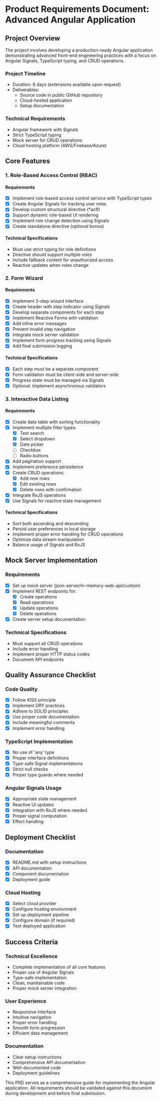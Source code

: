 # Product Requirements Document: Advanced Angular Application

## Project Overview
The project involves developing a production-ready Angular application demonstrating advanced front-end engineering practices with a focus on Angular Signals, TypeScript typing, and CRUD operations.

### Project Timeline
- Duration: 6 days (extensions available upon request)
- Deliverables: 
  - Source code in public GitHub repository
  - Cloud-hosted application
  - Setup documentation

### Technical Requirements
- Angular framework with Signals
- Strict TypeScript typing
- Mock server for CRUD operations
- Cloud hosting platform (AWS/Firebase/Azure)

## Core Features

### 1. Role-Based Access Control (RBAC)

#### Requirements
- [x] Implement role-based access control service with TypeScript types
- [x] Create Angular Signals for tracking user roles
- [x] Develop custom structural directive (*acIf)
- [x] Support dynamic role-based UI rendering
- [x] Implement role change detection using Signals
- [x] Create standalone directive (optional bonus)

#### Technical Specifications
- Must use strict typing for role definitions
- Directive should support multiple roles
- Include fallback content for unauthorized access
- Reactive updates when roles change

### 2. Form Wizard

#### Requirements
- [x] Implement 3-step wizard interface
- [x] Create header with step indicator using Signals
- [x] Develop separate components for each step
- [x] Implement Reactive Forms with validation
- [x] Add inline error messages
- [x] Prevent invalid step navigation
- [x] Integrate mock server validation
- [x] Implement form progress tracking using Signals
- [x] Add final submission logging

#### Technical Specifications
- [x] Each step must be a separate component
- [x] Form validation must be client-side and server-side
- [x] Progress state must be managed via Signals
- [x] Optional: Implement asynchronous validators

### 3. Interactive Data Listing

#### Requirements
- [x] Create data table with sorting functionality
- [x] Implement multiple filter types:
  - [x] Text search
  - [x] Select dropdown
  - [x] Date picker
  - [ ] Checkbox
  - [ ] Radio buttons
- [x] Add pagination support
- [x] Implement preference persistence
- [x] Create CRUD operations:
  - [x] Add new rows
  - [x] Edit existing rows
  - [x] Delete rows with confirmation
- [x] Integrate RxJS operations
- [x] Use Signals for reactive state management

#### Technical Specifications
- Sort both ascending and descending
- Persist user preferences in local storage
- Implement proper error handling for CRUD operations
- Optimize data stream manipulation
- Balance usage of Signals and RxJS

## Mock Server Implementation

### Requirements
- [x] Set up mock server (json-server/in-memory-web-api/custom)
- [x] Implement REST endpoints for:
  - [x] Create operations
  - [x] Read operations
  - [x] Update operations
  - [x] Delete operations
- [x] Create server setup documentation

### Technical Specifications
- Must support all CRUD operations
- Include error handling
- Implement proper HTTP status codes
- Document API endpoints

## Quality Assurance Checklist

### Code Quality
- [x] Follow KISS principle
- [x] Implement DRY practices
- [x] Adhere to SOLID principles
- [x] Use proper code documentation
- [x] Include meaningful comments
- [x] Implement error handling

### TypeScript Implementation
- [x] No use of 'any' type
- [x] Proper interface definitions
- [x] Type-safe Signal implementations
- [x] Strict null checks
- [x] Proper type guards where needed

### Angular Signals Usage
- [x] Appropriate state management
- [x] Reactive UI updates
- [x] Integration with RxJS where needed
- [x] Proper signal computation
- [x] Effect handling

## Deployment Checklist

### Documentation
- [x] README.md with setup instructions
- [x] API documentation
- [x] Component documentation
- [x] Deployment guide

### Cloud Hosting
- [x] Select cloud provider
- [x] Configure hosting environment
- [x] Set up deployment pipeline
- [x] Configure domain (if required)
- [x] Test deployed application

## Success Criteria

### Technical Excellence
- Complete implementation of all core features
- Proper use of Angular Signals
- Type-safe implementation
- Clean, maintainable code
- Proper mock server integration

### User Experience
- Responsive interface
- Intuitive navigation
- Proper error handling
- Smooth form progression
- Efficient data management

### Documentation
- Clear setup instructions
- Comprehensive API documentation
- Well-documented code
- Deployment guidelines

This PRD serves as a comprehensive guide for implementing the Angular application. All requirements should be validated against this document during development and before final submission.
